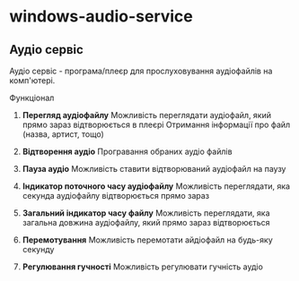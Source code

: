 # windows-audio-service

## Аудіо сервіс
Аудіо сервіс - програма/плеєр для прослуховування аудіофайлів на комп'ютері.

Функціонал

1. **Перегляд аудіофайлу**
Можливість переглядати аудіофайл, який прямо зараз відтворюється в плеєрі
Отримання інформації про файл (назва, артист, тощо)

2. **Відтворення аудіо**
Програвання обраних аудіо файлів

3. **Пауза аудіо**
Можливість ставити відтворюваний аудіофайл на паузу 

4. **Індикатор поточного часу аудіофайлу**
Можливість переглядати, яка секунда аудіофайлу відтворюється прямо зараз

5. **Загальний індикатор часу файлу**
Можливість переглядати, яка загальна довжина аудіофайлу, який прямо зараз відтворюється

7. **Перемотування**
Можливість перемотати айдіофайл на будь-яку секунду

8. **Регулювання гучності**
Можливість регулювати гучність аудіо

